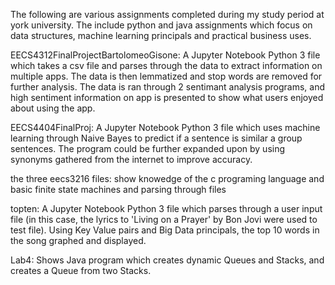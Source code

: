 The following are various assignments completed during my study period at york university. The include python and java assignments which focus on data structures, machine learning principals and practical business uses.

EECS4312FinalProjectBartolomeoGisone: A Jupyter Notebook Python 3 file which takes a csv file and parses through the data to extract information on multiple apps. The data is then lemmatized and stop words are removed for further analysis. The data is ran through 2 sentimant analysis programs, and high sentiment information on app is presented to show what users enjoyed about using the app.

EECS4404FinalProj: A Jupyter Notebook Python 3 file which uses machine learning through Naive Bayes to predict if a sentence is similar a group sentences. The program could be further expanded upon by using synonyms gathered from the internet to improve accuracy.

the three eecs3216 files: show knowedge of the c programing language and basic finite state machines and parsing through files

topten: A Jupyter Notebook Python 3 file which parses through a user input file (in this case, the lyrics to 'Living on a Prayer' by Bon Jovi were used to test file). Using Key Value pairs and Big Data principals, the top 10 words in the song graphed and displayed.

Lab4: Shows Java program which creates dynamic Queues and Stacks, and creates a Queue from two Stacks. 
